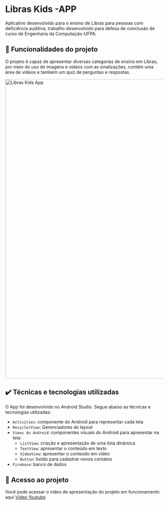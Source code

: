 # Libras Kids -APP

Aplicativo desenvolvido para o ensino de Libras para pessoas com deficiência auditiva, trabalho desenvolvido para defesa de conclusão de curso de Engenharia da Computação-UFPA.

## 🔨 Funcionalidades do projeto

O projeto é capaz de apresentar diversas categorias de ensino em Libras, por meio do uso de imagens e vídeos com as sinalizações, contém uma área de vídeos e também um quiz de perguntas e respostas.

<img width="958" alt="Libras Kids App" src="https://user-images.githubusercontent.com/17463168/182914485-0cc0be1d-b930-4fc7-9e3b-6ece1b8e6653.png">

## ✔️ Técnicas e tecnologias utilizadas

O App foi desenvolvido no Android Studio. Segue abaixo as técnicas e tecnologias utilizadas:

- `Activities`: componente do Android para representar cada tela
- `RecyclerView`: Gerenciadores de layout
- `Views do Android`: componentes visuais do Android para apresentar na tela:
    - `ListView`: criação e apresentação de uma lista dinâmica
    - `TextView`: apresentar o conteúdo em texto
    - `VideoView`: apresentar o conteúdo em vídeo
    - `Button`: botão para cadastrar novos contatos
- `Firebase`: banco de dados 

## 📁 Acesso ao projeto

Você pode acessar o vídeo de apresentação do projeto em funcionamento aqui [Vídeo Youtube](https://www.youtube.com/watch?v=r7UGZXhYxKY)


